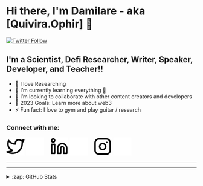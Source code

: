 # Hi there, I'm Damilare - aka [Quivira.Ophir] 👋 


[![Twitter Follow](https://img.shields.io/twitter/follow/_Quivira?color=1DA1F2&logo=twitter&style=for-the-badge)](https://twitter.com/intent/follow?original_referer=https%3A%2F%2Fgithub.com%2FcodeSTACKr&screen_name=codeSTACKr)



## I'm a Scientist, Defi Researcher, Writer, Speaker, Developer, and Teacher!!

- 🔭 I love Researching
- 🌱 I’m currently learning everything 🤣
- 👯 I’m looking to collaborate with other content creators and developers
- 🥅 2023 Goals: Learn more about web3
- ⚡ Fun fact: I love to gym and play guitar / research


### Connect with me:

[![website](./img/twitter-light.svg)](https://twitter.com/_Quivira#gh-light-mode-only)
[![website](./img/twitter-dark.svg)](https://twitter.com/_Quivira#gh-dark-mode-only)
&nbsp;&nbsp;
[![website](./img/linkedin-light.svg)](https://linkedin.com/in/damilarequivira#gh-light-mode-only)
[![website](./img/linkedin-dark.svg)](https://linkedin.com/in/damilarequivira#gh-dark-mode-only)
&nbsp;&nbsp;
[![website](./img/instagram-light.svg)](https://instagram.com/_quivira#gh-light-mode-only)
[![website](./img/instagram-dark.svg)](https://instagram.com/_quivira#gh-dark-mode-only)



---

---


<details>
  <summary>:zap: GitHub Stats</summary>

  <img align="left" alt="Qui-vira GitHub Stats" src="https://github-readme-stats.vercel.app/api?username=Qui-vira&show_icons=true&hide_border=false&title_color=ff652f&icon_color=FFE400&bg_color=09131B&text_color=ffffff&border_color=0c1a25" />

</details>

